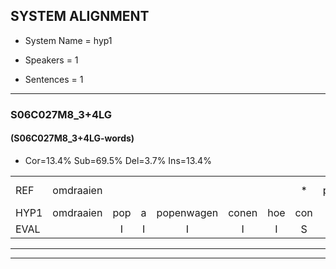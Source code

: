 
## SYSTEM ALIGNMENT

- System Name = hyp1

- Speakers = 1

- Sentences = 1

---

### S06C027M8_3+4LG

#### (S06C027M8_3+4LG-words)

- Cor=13.4%	Sub=69.5%	Del=3.7%	Ins=13.4%

|  |  |  |  |  |  |  |  |  |  |  |  |  |  |  |  |  |  |  |  |  |  |  |  |  |  |  |  |  |  |  |  |  |  |  |  |  |  |  |  |  |  |  |  |  |  |  |  |  |  |  |  |  |  |  |  |  |  |  |  |  |  |  |  |  |  |  |  |  |  |  |  |  |  |  |  |  |  |  |  |  |  |  |
|:--- |:---:|:---:|:---:|:---:|:---:|:---:|:---:|:---:|:---:|:---:|:---:|:---:|:---:|:---:|:---:|:---:|:---:|:---:|:---:|:---:|:---:|:---:|:---:|:---:|:---:|:---:|:---:|:---:|:---:|:---:|:---:|:---:|:---:|:---:|:---:|:---:|:---:|:---:|:---:|:---:|:---:|:---:|:---:|:---:|:---:|:---:|:---:|:---:|:---:|:---:|:---:|:---:|:---:|:---:|:---:|:---:|:---:|:---:|:---:|:---:|:---:|:---:|:---:|:---:|:---:|:---:|:---:|:---:|:---:|:---:|:---:|:---:|:---:|:---:|:---:|:---:|:---:|:---:|:---:|:---:|:---:|:---:|
| REF | omdraaien |  |  |  |  |  | * | poppenwagen | konijnenhok*(konijnhoek) | *(konijnhok) | *s | elastiekje*(elastiek) | ruziemaken | * | * | * | teddybeer | dierentuin | paddenstoelen | * | * | * | * | * | verstoppertje | wasmachine | fototoestel | toiletpapier | vrachtwagen | * | * | vrachtwagen | buurmannen*(buurman) | * | * | * | * | * | * | vogelkooi | olifant | * | schommelen | iedereen |  | * | schoenenwinkel*(schoenwinkel) | knutselen | ophangen | verjaardag |  |  | sprookjesboek | tandenborstel | * | *s | lucifer | slaapkamer | achterdeur | * | * | * | ziekenhuis | *s | nieuwsgierig |  | afblijven | kabouter |  | washandje | sneeuwwitje | * | goeiendag | vakantie |  | limonade | autorijden | eindelijk | * | *(alleen) | familie | chocolade |
| HYP1 | omdraaien | pop | a | popenwagen | conen | hoe | con | en | ook | alastiek | rusie | maken | dad | dibirv | dieren | tan | pat | de | stoel | lun | f | vors | vorstoppetje | was | machien | foto's | toestel | toiletpapier |  | fa | t | vrachtwagen |  |  | buurman | mannen | vol | kol | k | follekool | olifant | schoa | schoomullen | iedereen | schoon | schoonwinkel | knut | sulon | opagen | verjaardag | sprookjes | boek | dan | en | borsten | lo | lor | teeverslaapkamer | aca | acteuren | zieke | ziekes | ziekenhuis | ik | nieuwsgierig | of | blijven | kabouter | washande | sneeuw | wietje | goeien | dag | vakantie | limonnade | autogarden | en | en | dan | alleen | familie | choculader |
| EVAL |  | I | I | I | I | I | S | S | S | S | S | S | S | S | S | S | S | S | S | S | S | S | S | S | S | S | S |  | D | S | S |  | D | D | S | S | S | S | S | S |  | S | S |  | I | S | S | S | S |  | I | I | S | S | S | S | S | S | S | S | S | S |  | S |  | I | S |  | I | S | S | S | S |  | I | S | S | S | S | S |  | S |
---

---
